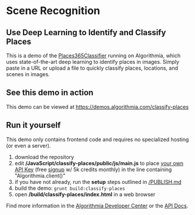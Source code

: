 # Scene Recognition

## Use Deep Learning to Identify and Classify Places

This is a demo of the [Places365Classifier](https://algorithmia.com/algorithms/deeplearning/Places365Classifier) running on Algorithmia, which uses state-of-the-art deep learning to identify places in images.  Simply paste in a URL or upload a file to quickly classify places, locations, and scenes in images.

## See this demo in action

This demo can be viewed at https://demos.algorithmia.com/classify-places

## Run it yourself

This demo only contains frontend code and requires no specialized hosting (or even a server).
1. download the repository
2. edit **/JavaScript/classify-places/public/js/main.js** to place [your own API Key](https://algorithmia.com/user#credentials) (free [signup](https://algorithmia.com/?invite=ghsamples) w/ 5k credits monthly) in the line containing "Algorithmia.client()"
4. if you have not already, run the **setup** steps outlined in [/PUBLISH.md](../../PUBLISH.md)
5. build the demo: `grunt build:classify-places`
6. open **/build/classify-places/index.html** in a web browser

Find more information in the [Algorithmia Developer Center](http://developers.algorithmia.com) or the [API Docs](http://docs.algorithmia.com/).
